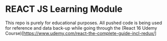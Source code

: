 # REACT JS Learning Module

This repo is purely for educational purposes. All pushed code is being used for reference and data back-up while going through the (React 16 Udemy Course)[https://www.udemy.com/react-the-complete-guide-incl-redux/]